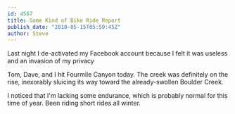 ```yaml
---
id: 4567
title: Some Kind of Bike Ride Report
publish_date: "2010-05-15T05:59:45Z"
author: Steve
---
```

  
Last night I de-activated my Facebook account because I felt it was useless and an invasion of my privacy

Tom, Dave, and I hit Fourmile Canyon today. The creek was definitely on the rise, inexorably sluicing its way toward the already-swollen Boulder Creek.

I noticed that I'm lacking some endurance, which is probably normal for this time of year. Been riding short rides all winter.
